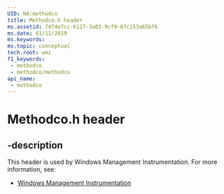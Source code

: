 ```yaml
---
UID: NA:methodco
title: Methodco.h header
ms.assetid: 74f4e7cc-6127-3a03-9cf9-67c153a65bf6
ms.date: 01/11/2019
ms.keywords: 
ms.topic: conceptual
tech.root: wmi
f1_keywords:
 - methodco
 - methodco/methodco
api_name:
 - methodco
---
```


# Methodco.h header


## -description

This header is used by Windows Management Instrumentation. For more information, see:

- [Windows Management Instrumentation](../_wmi/index.md)


